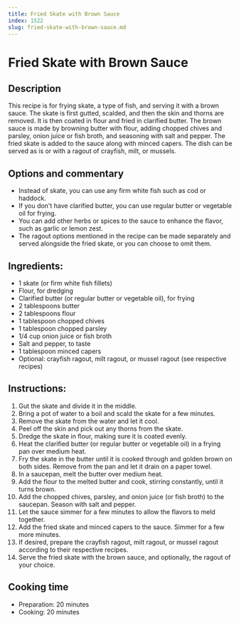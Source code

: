 ```yaml
---
title: Fried Skate with Brown Sauce
index: 1522
slug: fried-skate-with-brown-sauce.md
---
```


# Fried Skate with Brown Sauce

## Description
This recipe is for frying skate, a type of fish, and serving it with a brown sauce. The skate is first gutted, scalded, and then the skin and thorns are removed. It is then coated in flour and fried in clarified butter. The brown sauce is made by browning butter with flour, adding chopped chives and parsley, onion juice or fish broth, and seasoning with salt and pepper. The fried skate is added to the sauce along with minced capers. The dish can be served as is or with a ragout of crayfish, milt, or mussels.

## Options and commentary
- Instead of skate, you can use any firm white fish such as cod or haddock.
- If you don't have clarified butter, you can use regular butter or vegetable oil for frying.
- You can add other herbs or spices to the sauce to enhance the flavor, such as garlic or lemon zest.
- The ragout options mentioned in the recipe can be made separately and served alongside the fried skate, or you can choose to omit them.

## Ingredients:
- 1 skate (or firm white fish fillets)
- Flour, for dredging
- Clarified butter (or regular butter or vegetable oil), for frying
- 2 tablespoons butter
- 2 tablespoons flour
- 1 tablespoon chopped chives
- 1 tablespoon chopped parsley
- 1/4 cup onion juice or fish broth
- Salt and pepper, to taste
- 1 tablespoon minced capers
- Optional: crayfish ragout, milt ragout, or mussel ragout (see respective recipes)

## Instructions:
1. Gut the skate and divide it in the middle.
2. Bring a pot of water to a boil and scald the skate for a few minutes.
3. Remove the skate from the water and let it cool.
4. Peel off the skin and pick out any thorns from the skate.
5. Dredge the skate in flour, making sure it is coated evenly.
6. Heat the clarified butter (or regular butter or vegetable oil) in a frying pan over medium heat.
7. Fry the skate in the butter until it is cooked through and golden brown on both sides. Remove from the pan and let it drain on a paper towel.
8. In a saucepan, melt the butter over medium heat.
9. Add the flour to the melted butter and cook, stirring constantly, until it turns brown.
10. Add the chopped chives, parsley, and onion juice (or fish broth) to the saucepan. Season with salt and pepper.
11. Let the sauce simmer for a few minutes to allow the flavors to meld together.
12. Add the fried skate and minced capers to the sauce. Simmer for a few more minutes.
13. If desired, prepare the crayfish ragout, milt ragout, or mussel ragout according to their respective recipes.
14. Serve the fried skate with the brown sauce, and optionally, the ragout of your choice.

## Cooking time
- Preparation: 20 minutes
- Cooking: 20 minutes
